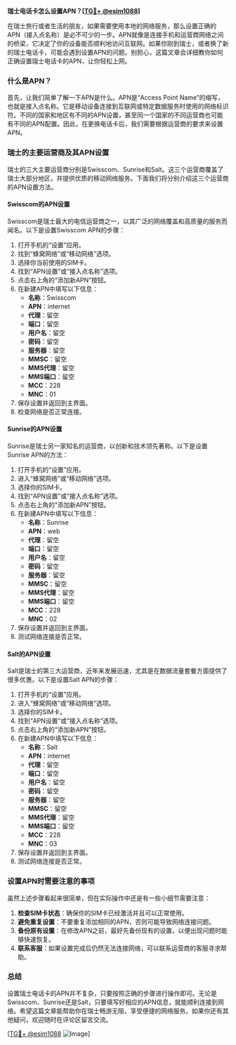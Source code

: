 **瑞士电话卡怎么设置APN？[[TG💪+ @esim1088](https://t.me/s/esim1088)]**

在瑞士旅行或者生活的朋友，如果需要使用本地的网络服务，那么设置正确的APN（接入点名称）是必不可少的一步。APN就像是连接手机和运营商网络之间的桥梁，它决定了你的设备能否顺利地访问互联网。如果你刚到瑞士，或者换了新的瑞士电话卡，可能会遇到设置APN的问题。别担心，这篇文章会详细教你如何正确设置瑞士电话卡的APN，让你轻松上网。

### 什么是APN？

首先，让我们简单了解一下APN是什么。APN是“Access Point Name”的缩写，也就是接入点名称。它是移动设备连接到互联网或特定数据服务时使用的网络标识符。不同的国家和地区有不同的APN设置，甚至同一个国家的不同运营商也可能有不同的APN配置。因此，在更换电话卡后，我们需要根据运营商的要求来设置APN。

### 瑞士的主要运营商及其APN设置

瑞士的三大主要运营商分别是Swisscom、Sunrise和Salt。这三个运营商覆盖了瑞士大部分地区，并提供优质的移动网络服务。下面我们将分别介绍这三个运营商的APN设置方法。

#### Swisscom的APN设置

Swisscom是瑞士最大的电信运营商之一，以其广泛的网络覆盖和高质量的服务而闻名。以下是设置Swisscom APN的步骤：

1. 打开手机的“设置”应用。
2. 找到“蜂窝网络”或“移动网络”选项。
3. 选择你当前使用的SIM卡。
4. 找到“APN设置”或“接入点名称”选项。
5. 点击右上角的“添加新APN”按钮。
6. 在新建APN中填写以下信息：
   - **名称**：Swisscom
   - **APN**：internet
   - **代理**：留空
   - **端口**：留空
   - **用户名**：留空
   - **密码**：留空
   - **服务器**：留空
   - **MMSC**：留空
   - **MMS代理**：留空
   - **MMS端口**：留空
   - **MCC**：228
   - **MNC**：01
7. 保存设置并返回到主界面。
8. 检查网络是否正常连接。

#### Sunrise的APN设置

Sunrise是瑞士另一家知名的运营商，以创新和技术领先著称。以下是设置Sunrise APN的方法：

1. 打开手机的“设置”应用。
2. 进入“蜂窝网络”或“移动网络”选项。
3. 选择你的SIM卡。
4. 找到“APN设置”或“接入点名称”选项。
5. 点击右上角的“添加新APN”按钮。
6. 在新建APN中填写以下信息：
   - **名称**：Sunrise
   - **APN**：web
   - **代理**：留空
   - **端口**：留空
   - **用户名**：留空
   - **密码**：留空
   - **服务器**：留空
   - **MMSC**：留空
   - **MMS代理**：留空
   - **MMS端口**：留空
   - **MCC**：228
   - **MNC**：02
7. 保存设置并返回到主界面。
8. 测试网络连接是否正常。

#### Salt的APN设置

Salt是瑞士的第三大运营商，近年来发展迅速，尤其是在数据流量套餐方面提供了很多优惠。以下是设置Salt APN的步骤：

1. 打开手机的“设置”应用。
2. 进入“蜂窝网络”或“移动网络”选项。
3. 选择你的SIM卡。
4. 找到“APN设置”或“接入点名称”选项。
5. 点击右上角的“添加新APN”按钮。
6. 在新建APN中填写以下信息：
   - **名称**：Salt
   - **APN**：internet
   - **代理**：留空
   - **端口**：留空
   - **用户名**：留空
   - **密码**：留空
   - **服务器**：留空
   - **MMSC**：留空
   - **MMS代理**：留空
   - **MMS端口**：留空
   - **MCC**：228
   - **MNC**：03
7. 保存设置并返回到主界面。
8. 测试网络连接是否正常。

### 设置APN时需要注意的事项

虽然上述步骤看起来很简单，但在实际操作中还是有一些小细节需要注意：

1. **检查SIM卡状态**：确保你的SIM卡已经激活并且可以正常使用。
2. **避免重复设置**：不要重复添加相同的APN，否则可能导致网络连接问题。
3. **备份原有设置**：在修改APN之前，最好先备份现有的设置，以便出现问题时能够快速恢复。
4. **联系客服**：如果设置完成后仍然无法连接网络，可以联系运营商的客服寻求帮助。

### 总结

设置瑞士电话卡的APN并不复杂，只要按照正确的步骤进行操作即可。无论是Swisscom、Sunrise还是Salt，只要填写好相应的APN信息，就能顺利连接到网络。希望这篇文章能帮助你在瑞士畅游无阻，享受便捷的网络服务。如果你还有其他疑问，欢迎随时在评论区留言交流。

[[TG💪+ @esim1088](https://t.me/s/esim1088) ![Image](https://i.postimg.cc/4NQfJmqS/Snipaste-2025-05-13-00-14-12.png)]